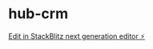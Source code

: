 # hub-crm

[Edit in StackBlitz next generation editor ⚡️](https://stackblitz.com/~/github.com/Elinformatix/hub-crm)